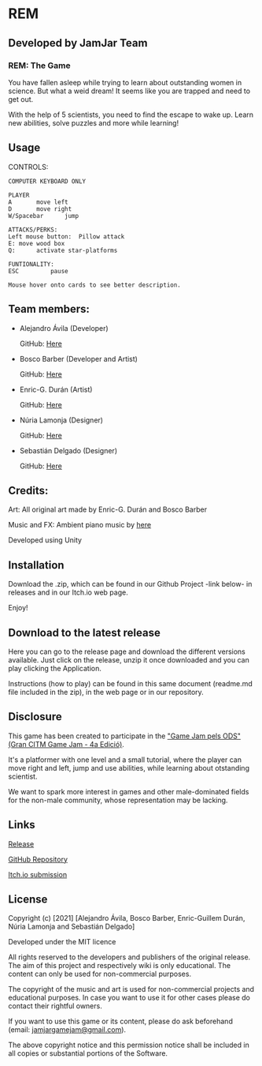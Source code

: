 # REM

## Developed by JamJar Team



### REM: The Game


You have fallen asleep while trying to learn about outstanding women in science. But what a weid dream! It seems like you are trapped and need to get out.

With the help of 5 scientists, you need to find the escape to wake up. Learn new abilities, solve puzzles and more while learning!


## Usage


CONTROLS:


	COMPUTER KEYBOARD ONLY

	PLAYER 
	A 		move left
	D 		move right
	W/Spacebar		jump 

	ATTACKS/PERKS:
	Left mouse button:	Pillow attack
	E: move wood box
	Q:		activate star-platforms
	
	FUNTIONALITY:
	ESC 		pause	
  
	Mouse hover onto cards to see better description.


## Team members:



 + Alejandro Ávila (Developer)

	GitHub: [Here](https://github.com/Omicrxn)


 + Bosco Barber (Developer and Artist)

	GitHub: [Here](https://github.com/boscobarberesbert)



 + Enric-G. Durán (Artist)

	GitHub: [Here](https://github.com/EnricGDV)



 + Núria Lamonja (Designer)

	GitHub: [Here](https://github.com/Needlesslord)



 + Sebastián Delgado (Designer)
 
 
	GitHub: [Here](https://github.com/Vinskky)



## Credits:


Art: All original art made by Enric-G. Durán and Bosco Barber

Music and FX: Ambient piano music by [here](https://freesound.org/people/ShadyDave/sounds/325647/)


Developed using Unity


## Installation


Download the .zip, which can be found in our Github Project -link below- in releases and in our Itch.io web page.



Enjoy!



## Download to the latest release


Here you can go to the release page and download the different versions available. Just click on the release, unzip it once downloaded and you can play clicking the Application.


Instructions (how to play) can be found in this same document (readme.md file included in the zip), in the web page or in our repository.



## Disclosure


This game has been created to participate in the ["Game Jam pels ODS" (Gran CITM Game Jam - 4a Edició)](https://itch.io/jam/gran-citm-game-jam-4a-edicio).


It's a platformer with one level and a small tutorial, where the player can move right and left, jump and use abilities, while learning about otstanding scientist.


We want to spark more interest in games and other male-dominated fields for the non-male community, whose representation may be lacking.



## Links

[Release](https://github.com/Vinskky/CITM_JAM2021/releases/tag/v1.0)

[GitHub Repository](https://github.com/Vinskky/CITM_JAM2021)

[Itch.io submission](https://itch.io/jam/gran-citm-game-jam-4a-edicio/rate/907864)


## License


Copyright (c) [2021] [Alejandro Ávila, Bosco Barber, Enric-Guillem Durán, Núria Lamonja and Sebastián Delgado]


Developed under the MIT licence


All rights reserved to the developers and publishers of the original release. 
The aim of this project and respectively wiki is only educational. 
The content can only be used for non-commercial purposes. 


The copyright of the music and art is used for non-commercial projects and educational purposes.
In case you want to use it for other cases please do contact their rightful owners.


If you want to use this game or its content, please do ask beforehand (email: jamjargamejam@gmail.com).


The above copyright notice and this permission notice shall be included in all
copies or substantial portions of the Software.
